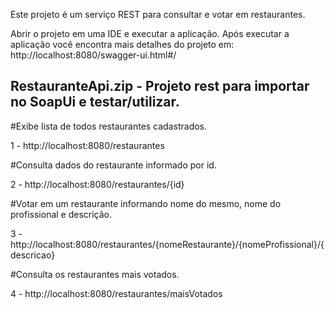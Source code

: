 ﻿Este projeto é um serviço REST para consultar e votar em restaurantes.

Abrir o projeto em uma IDE e executar a aplicação.
Após executar a aplicação você encontra mais detalhes do projeto em:
http://localhost:8080/swagger-ui.html#/

## RestauranteApi.zip - Projeto rest para importar no SoapUi e testar/utilizar. ##

#Exibe lista de todos restaurantes cadastrados.

1 - http://localhost:8080/restaurantes

#Consulta dados do restaurante informado por id.

2 - http://localhost:8080/restaurantes/{id}

#Votar em um restaurante informando nome do mesmo, nome do profissional e descrição.

3 - http://localhost:8080/restaurantes/{nomeRestaurante}/{nomeProfissional}/{descricao}

#Consulta os restaurantes mais votados.

4 - http://localhost:8080/restaurantes/maisVotados